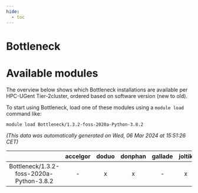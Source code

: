 ```yaml
---
hide:
  - toc
---
```


Bottleneck
==========

# Available modules


The overview below shows which Bottleneck installations are available per HPC-UGent Tier-2cluster, ordered based on software version (new to old).

To start using Bottleneck, load one of these modules using a `module load` command like:

```shell
module load Bottleneck/1.3.2-foss-2020a-Python-3.8.2
```

*(This data was automatically generated on Wed, 06 Mar 2024 at 15:51:26 CET)*  

| |accelgor|doduo|donphan|gallade|joltik|skitty|
| :---: | :---: | :---: | :---: | :---: | :---: | :---: |
|Bottleneck/1.3.2-foss-2020a-Python-3.8.2|-|x|x|-|x|x|
